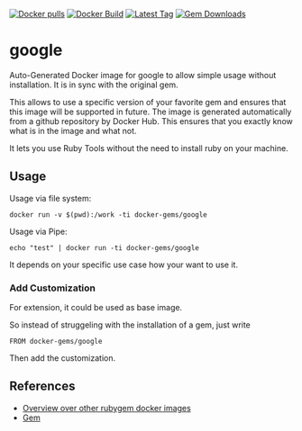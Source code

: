 [![Docker pulls](https://img.shields.io/docker/pulls/rubygem/google.svg)](https://hub.docker.com/r/rubygem/google/)
[![Docker Build](https://img.shields.io/docker/automated/rubygem/google.svg)](https://hub.docker.com/r/rubygem/google/)
[![Latest Tag](https://img.shields.io/github/tag/docker-rubygem/google.svg)](https://hub.docker.com/r/rubygem/google/)
[![Gem Downloads](https://img.shields.io/gem/dt/google.svg)](https://rubygems.org/gems/google/)
# google

Auto-Generated Docker image for google to allow simple usage without installation.
It is in sync with the original gem.

This allows to use a specific version of your favorite gem and ensures that this image will be supported in future.
The image is generated automatically from a github repository by Docker Hub.
This ensures that you exactly know what is in the image and what not.

It lets you use Ruby Tools without the need to install ruby on your machine.

## Usage

Usage via file system:

`docker run -v $(pwd):/work -ti docker-gems/google`

Usage via Pipe:

`echo "test" | docker run -ti docker-gems/google`

It depends on your specific use case how your want to use it.

### Add Customization

For extension, it could be used as base image.

So instead of struggeling with the installation of a gem, just write

`FROM docker-gems/google`

Then add the customization.

## References

 - [Overview over other rubygem docker images](https://github.com/thinkbot/docker-rubygem)
 - [Gem](https://rubygems.org/gems/google/)
